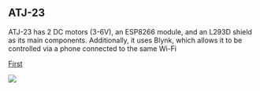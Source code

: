 ## ATJ-23

ATJ-23 has 2 DC motors (3-6V), an ESP8266 module, and an L293D shield as its main components. Additionally, it uses Blynk, which allows it to be controlled via a phone connected to the same Wi-Fi

[First](https://www.youtube.com/watch?v=343yUzrjcDY)<br>

<img src="https://github.com/NicolasAuersvalt/Projects/blob/main/Rob%C3%B3tica/ATJ-23/imagens/art.jpg">
